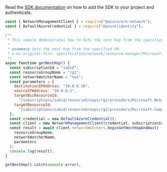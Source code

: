 Read the [SDK documentation](https://github.com/Azure/azure-sdk-for-js/blob/%40azure%2Farm-network_27.0.0/sdk/network/arm-network/README.md) on how to add the SDK to your project and authenticate.

```javascript
const { NetworkManagementClient } = require("@azure/arm-network");
const { DefaultAzureCredential } = require("@azure/identity");

/**
 * This sample demonstrates how to Gets the next hop from the specified VM.
 *
 * @summary Gets the next hop from the specified VM.
 * x-ms-original-file: specification/network/resource-manager/Microsoft.Network/stable/2021-05-01/examples/NetworkWatcherNextHopGet.json
 */
async function getNextHop() {
  const subscriptionId = "subid";
  const resourceGroupName = "rg1";
  const networkWatcherName = "nw1";
  const parameters = {
    destinationIPAddress: "10.0.0.10",
    sourceIPAddress: "10.0.0.5",
    targetNicResourceId:
      "/subscriptions/subid/resourceGroups/rg1/providers/Microsoft.Network/networkInterfaces/nic1",
    targetResourceId:
      "/subscriptions/subid/resourceGroups/rg2/providers/Microsoft.Compute/virtualMachines/vm1",
  };
  const credential = new DefaultAzureCredential();
  const client = new NetworkManagementClient(credential, subscriptionId);
  const result = await client.networkWatchers.beginGetNextHopAndWait(
    resourceGroupName,
    networkWatcherName,
    parameters
  );
  console.log(result);
}

getNextHop().catch(console.error);
```
